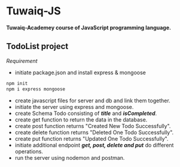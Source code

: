 # Tuwaiq-JS

**Tuwaiq-Academey course of JavaScript programming language.**

## TodoList project

*Requirement*

- initiate package.json and install express & mongoose
```bash
npm init
npm i express mongoose
```
- create javascript files for server and db and link them together.
- initiate the server using express and mongoose.
- create Schema Todo consisting of ***title*** and ***isCompleted***.
- create get function to return the data in the database.
- create post function returns "Created New Todo Successfully".
- create delete function returns "Deleted One Todo Successfully".
- create put function returns "Updated One Todo Successfully".
- initiate additional endpoint ***get, post, delete and put*** do different operations.
- run the server using nodemon and postman.

